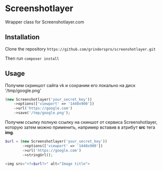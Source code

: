 # Screenshotlayer

Wrapper class for Screenshotlayer.com

## Installation

Clone the repository ```https://github.com/grinderspro/screenshotlayer.git```

Then run ```composer install```

## Usage

Получим скриншот сайта vk и сохраним его локально на диск '/tmp/google.png'

```php
(new Screenshotlayer('your_secret_key'))
    ->options(['viewport' => '1440x900'])
    ->url('https://google.com')
    ->save('/tmp/google.png');
```

Получим ссылку полную ссылку на скиншот от сервиса Screenshotlayer, которую затем можно применить, например вставив в атрибут **src** тега **img**.

```php
$url = (new Screenshotlayer('your_secret_key'))
        ->options(['viewport' => '1440x900'])
        ->url('https://google.com')
        ->stringUrl();
```

```php
<img src="<?=$url?>" alt="Image title"> 
```